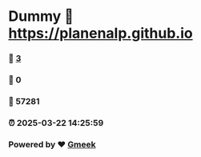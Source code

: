 # Dummy :link: https://planenalp.github.io 
### :page_facing_up: [3](https://planenalp.github.io/tag.html) 
### :speech_balloon: 0 
### :hibiscus: 57281 
### :alarm_clock: 2025-03-22 14:25:59 
### Powered by :heart: [Gmeek](https://github.com/Meekdai/Gmeek)
